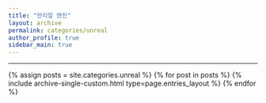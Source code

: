 ```yaml
---
title: "언리얼 엔진"
layout: archive
permalink: categories/unreal
author_profile: true
sidebar_main: true
---
```


---

{% assign posts = site.categories.unreal %}
{% for post in posts %} {% include archive-single-custom.html type=page.entries_layout %} {% endfor %}
